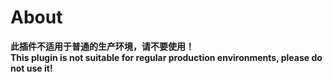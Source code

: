 # About
**此插件不适用于普通的生产环境，请不要使用！**<br/>
**This plugin is not suitable for regular production environments, please do not use it!**